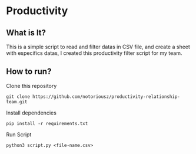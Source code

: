 # Productivity

## What is It?

This is a simple script to read and filter datas in CSV file, and create a sheet with especifics datas,
I created this productivity filter script for my team.

## How to run?

Clone this repository

~~~
git clone https://github.com/notoriousz/productivity-relationship-team.git
~~~

Install dependencies
~~~
pip install -r requirements.txt
~~~

Run Script
~~~
python3 script.py <file-name.csv>
~~~
